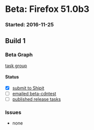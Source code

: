 # Beta: Firefox 51.0b3

### Started: 2016-11-25

## Build 1

### Beta Graph
[task group](https://tools.taskcluster.net/push-inspector/#/PbfnkPHCQYCQZu-7qsCXOQ)


#### Status
- [x] [submit to Shipit](https://wiki.mozilla.org/Release:Release_Automation_on_Mercurial:Starting_a_Release#Submit_to_Ship_It)
- [ ] [emailed beta-cdntest](../how-tos/relpro.md#1-email-drivers-re-release-live-on-test-channel)
- [ ] [published release tasks](../how-tos/relpro.md#3-publish-release)

### Issues
- none



